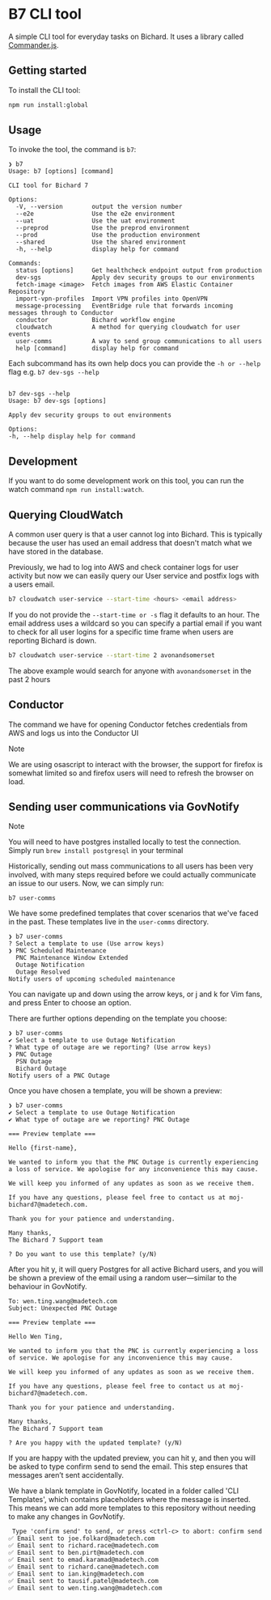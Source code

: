 # B7 CLI tool

A simple CLI tool for everyday tasks on Bichard. It uses a library called [Commander.js](https://github.com/tj/commander.js).

## Getting started

To install the CLI tool:

```bash
npm run install:global
```

## Usage

To invoke the tool, the command is `b7`:

```
❯ b7
Usage: b7 [options] [command]

CLI tool for Bichard 7

Options:
  -V, --version        output the version number
  --e2e                Use the e2e environment
  --uat                Use the uat environment
  --preprod            Use the preprod environment
  --prod               Use the production environment
  --shared             Use the shared environment
  -h, --help           display help for command

Commands:
  status [options]     Get healthcheck endpoint output from production
  dev-sgs              Apply dev security groups to our environments
  fetch-image <image>  Fetch images from AWS Elastic Container Repository
  import-vpn-profiles  Import VPN profiles into OpenVPN
  message-processing   EventBridge rule that forwards incoming messages through to Conductor
  conductor            Bichard workflow engine
  cloudwatch           A method for querying cloudwatch for user events
  user-comms           A way to send group communications to all users
  help [command]       display help for command
```

Each subcommand has its own help docs you can provide the `-h or --help` flag e.g. `b7 dev-sgs --help`

```

b7 dev-sgs --help
Usage: b7 dev-sgs [options]

Apply dev security groups to out environments

Options:
-h, --help display help for command

```

## Development

If you want to do some development work on this tool, you can run the watch command `npm run install:watch`.

## Querying CloudWatch

A common user query is that a user cannot log into Bichard. This is typically because the user has used an email address that doesn't match what we have stored in the database.

Previously, we had to log into AWS and check container logs for user activity but now we can easily query our User service and postfix logs with a users email.

```bash
b7 cloudwatch user-service --start-time <hours> <email address>
```

If you do not provide the `--start-time or -s` flag it defaults to an hour.
The email address uses a wildcard so you can specify a partial email if you want to check for all user logins for a specific time frame when users are reporting Bichard is down.

```bash
b7 cloudwatch user-service --start-time 2 avonandsomerset
```

The above example would search for anyone with `avonandsomerset` in the past 2 hours

## Conductor

The command we have for opening Conductor fetches credentials from AWS and logs us into the Conductor UI

> [!NOTE]
> We are using osascript to interact with the browser, the support for firefox is somewhat limited so and firefox users will need to refresh the browser on load.

## Sending user communications via GovNotify

> [!NOTE]
> You will need to have postgres installed locally to test the connection. Simply run `brew install postgresql` in your terminal

Historically, sending out mass communications to all users has been very involved, with many steps required before we could actually communicate an issue to our users.
Now, we can simply run:

```
b7 user-comms
```

We have some predefined templates that cover scenarios that we've faced in the past. These templates live in the `user-comms` directory.

```
❯ b7 user-comms
? Select a template to use (Use arrow keys)
❯ PNC Scheduled Maintenance
  PNC Maintenance Window Extended
  Outage Notification
  Outage Resolved
Notify users of upcoming scheduled maintenance
```

You can navigate up and down using the arrow keys, or j and k for Vim fans, and press Enter to choose an option.

There are further options depending on the template you choose:

```
❯ b7 user-comms
✔ Select a template to use Outage Notification
? What type of outage are we reporting? (Use arrow keys)
❯ PNC Outage
  PSN Outage
  Bichard Outage
Notify users of a PNC Outage
```

Once you have chosen a template, you will be shown a preview:

```
❯ b7 user-comms
✔ Select a template to use Outage Notification
✔ What type of outage are we reporting? PNC Outage

=== Preview template ===

Hello {first-name},

We wanted to inform you that the PNC Outage is currently experiencing a loss of service. We apologise for any inconvenience this may cause.

We will keep you informed of any updates as soon as we receive them.

If you have any questions, please feel free to contact us at moj-bichard7@madetech.com.

Thank you for your patience and understanding.

Many thanks,
The Bichard 7 Support team

? Do you want to use this template? (y/N)
```

After you hit y, it will query Postgres for all active Bichard users, and you will be shown a preview of the email using a random user—similar to the behaviour in GovNotify.

```
To: wen.ting.wang@madetech.com
Subject: Unexpected PNC Outage

=== Preview template ===

Hello Wen Ting,

We wanted to inform you that the PNC is currently experiencing a loss of service. We apologise for any inconvenience this may cause.

We will keep you informed of any updates as soon as we receive them.

If you have any questions, please feel free to contact us at moj-bichard7@madetech.com.

Thank you for your patience and understanding.

Many thanks,
The Bichard 7 Support team

? Are you happy with the updated template? (y/N)
```

If you are happy with the updated preview, you can hit y, and then you will be asked to type confirm send to send the email. This step ensures that messages aren’t sent accidentally.

We have a blank template in GovNotify, located in a folder called 'CLI Templates', which contains placeholders where the message is inserted. This means we can add more templates to this repository without needing to make any changes in GovNotify.

```
 Type 'confirm send' to send, or press <ctrl-c> to abort: confirm send
✅ Email sent to joe.folkard@madetech.com
✅ Email sent to richard.race@madetech.com
✅ Email sent to ben.pirt@madetech.com
✅ Email sent to emad.karamad@madetech.com
✅ Email sent to richard.cane@madetech.com
✅ Email sent to ian.king@madetech.com
✅ Email sent to tausif.patel@madetech.com
✅ Email sent to wen.ting.wang@madetech.com
```
